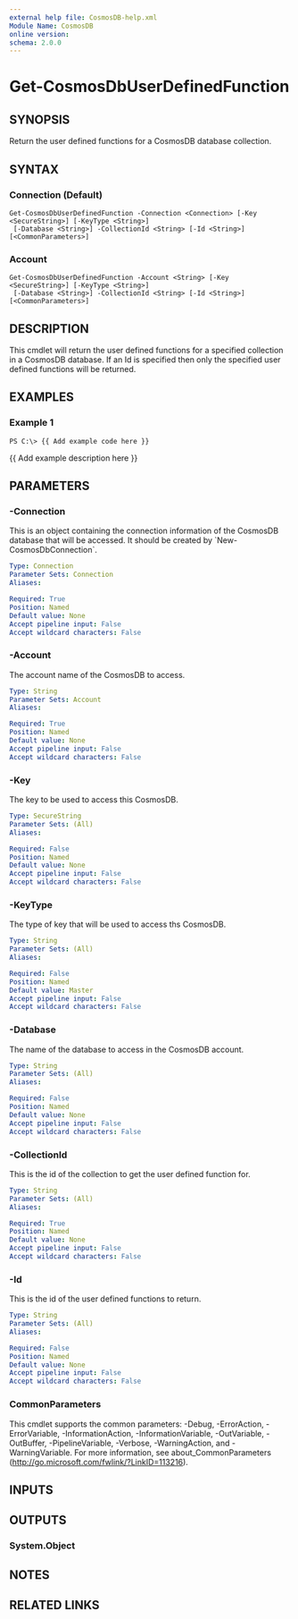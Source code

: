 ```yaml
---
external help file: CosmosDB-help.xml
Module Name: CosmosDB
online version:
schema: 2.0.0
---
```


# Get-CosmosDbUserDefinedFunction

## SYNOPSIS
Return the user defined functions for a CosmosDB database collection.

## SYNTAX

### Connection (Default)
```
Get-CosmosDbUserDefinedFunction -Connection <Connection> [-Key <SecureString>] [-KeyType <String>]
 [-Database <String>] -CollectionId <String> [-Id <String>] [<CommonParameters>]
```

### Account
```
Get-CosmosDbUserDefinedFunction -Account <String> [-Key <SecureString>] [-KeyType <String>]
 [-Database <String>] -CollectionId <String> [-Id <String>] [<CommonParameters>]
```

## DESCRIPTION
This cmdlet will return the user defined functions for a specified
collection in a CosmosDB database.
If an Id is specified then only
the specified user defined functions will be returned.

## EXAMPLES

### Example 1
```
PS C:\> {{ Add example code here }}
```

{{ Add example description here }}

## PARAMETERS

### -Connection
This is an object containing the connection information of
the CosmosDB database that will be accessed.
It should be created
by \`New-CosmosDbConnection\`.

```yaml
Type: Connection
Parameter Sets: Connection
Aliases:

Required: True
Position: Named
Default value: None
Accept pipeline input: False
Accept wildcard characters: False
```

### -Account
The account name of the CosmosDB to access.

```yaml
Type: String
Parameter Sets: Account
Aliases:

Required: True
Position: Named
Default value: None
Accept pipeline input: False
Accept wildcard characters: False
```

### -Key
The key to be used to access this CosmosDB.

```yaml
Type: SecureString
Parameter Sets: (All)
Aliases:

Required: False
Position: Named
Default value: None
Accept pipeline input: False
Accept wildcard characters: False
```

### -KeyType
The type of key that will be used to access ths CosmosDB.

```yaml
Type: String
Parameter Sets: (All)
Aliases:

Required: False
Position: Named
Default value: Master
Accept pipeline input: False
Accept wildcard characters: False
```

### -Database
The name of the database to access in the CosmosDB account.

```yaml
Type: String
Parameter Sets: (All)
Aliases:

Required: False
Position: Named
Default value: None
Accept pipeline input: False
Accept wildcard characters: False
```

### -CollectionId
This is the id of the collection to get the user defined function for.

```yaml
Type: String
Parameter Sets: (All)
Aliases:

Required: True
Position: Named
Default value: None
Accept pipeline input: False
Accept wildcard characters: False
```

### -Id
This is the id of the user defined functions to return.

```yaml
Type: String
Parameter Sets: (All)
Aliases:

Required: False
Position: Named
Default value: None
Accept pipeline input: False
Accept wildcard characters: False
```

### CommonParameters
This cmdlet supports the common parameters: -Debug, -ErrorAction, -ErrorVariable, -InformationAction, -InformationVariable, -OutVariable, -OutBuffer, -PipelineVariable, -Verbose, -WarningAction, and -WarningVariable. For more information, see about_CommonParameters (http://go.microsoft.com/fwlink/?LinkID=113216).

## INPUTS

## OUTPUTS

### System.Object

## NOTES

## RELATED LINKS
